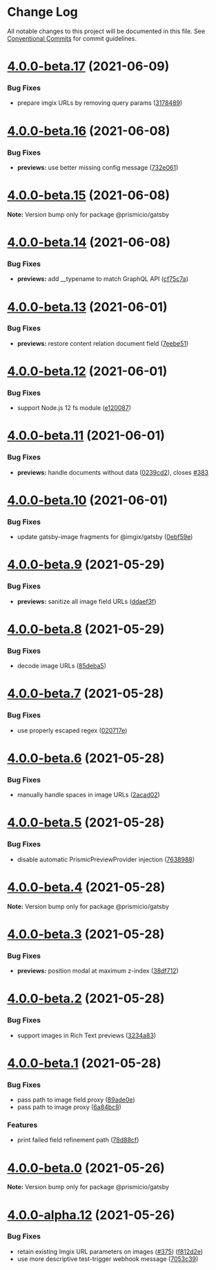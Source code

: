 # Change Log

All notable changes to this project will be documented in this file.
See [Conventional Commits](https://conventionalcommits.org) for commit guidelines.

# [4.0.0-beta.17](https://github.com/angeloashmore/gatsby-source-prismic/compare/v4.0.0-beta.16...v4.0.0-beta.17) (2021-06-09)


### Bug Fixes

* prepare imgix URLs by removing query params ([3178489](https://github.com/angeloashmore/gatsby-source-prismic/commit/3178489761b5720bde60845a71296a9955f027da))





# [4.0.0-beta.16](https://github.com/angeloashmore/gatsby-source-prismic/compare/v4.0.0-beta.15...v4.0.0-beta.16) (2021-06-08)


### Bug Fixes

* **previews:** use better missing config message ([732e061](https://github.com/angeloashmore/gatsby-source-prismic/commit/732e061aef66bd5409cfe57e403b83cdc5eb5b28))





# [4.0.0-beta.15](https://github.com/angeloashmore/gatsby-source-prismic/compare/v4.0.0-beta.14...v4.0.0-beta.15) (2021-06-08)

**Note:** Version bump only for package @prismicio/gatsby





# [4.0.0-beta.14](https://github.com/angeloashmore/gatsby-source-prismic/compare/v4.0.0-beta.13...v4.0.0-beta.14) (2021-06-08)


### Bug Fixes

* **previews:** add __typename to match GraphQL API ([cf75c7a](https://github.com/angeloashmore/gatsby-source-prismic/commit/cf75c7af0589c848b2faf385e8ffee48a347fd36))





# [4.0.0-beta.13](https://github.com/angeloashmore/gatsby-source-prismic/compare/v4.0.0-beta.12...v4.0.0-beta.13) (2021-06-01)


### Bug Fixes

* **previews:** restore content relation document field ([7eebe51](https://github.com/angeloashmore/gatsby-source-prismic/commit/7eebe51ee0fbc9abf2c92411f19dd91329686e99))





# [4.0.0-beta.12](https://github.com/angeloashmore/gatsby-source-prismic/compare/v4.0.0-beta.11...v4.0.0-beta.12) (2021-06-01)


### Bug Fixes

* support Node.js 12 fs module ([e120087](https://github.com/angeloashmore/gatsby-source-prismic/commit/e120087f47a36bc24ea2d85b3fa714fcc0a23a9e))





# [4.0.0-beta.11](https://github.com/angeloashmore/gatsby-source-prismic/compare/v4.0.0-beta.10...v4.0.0-beta.11) (2021-06-01)


### Bug Fixes

* **previews:** handle documents without data ([0239cd2](https://github.com/angeloashmore/gatsby-source-prismic/commit/0239cd28b42f0ad9717fecd171af9ee106cf8471)), closes [#383](https://github.com/angeloashmore/gatsby-source-prismic/issues/383)





# [4.0.0-beta.10](https://github.com/angeloashmore/gatsby-source-prismic/compare/v4.0.0-beta.9...v4.0.0-beta.10) (2021-06-01)


### Bug Fixes

* update gatsby-image fragments for @imgix/gatsby ([0ebf59e](https://github.com/angeloashmore/gatsby-source-prismic/commit/0ebf59e308830611377c4b4aa661f7b699d7e54d))





# [4.0.0-beta.9](https://github.com/angeloashmore/gatsby-source-prismic/compare/v4.0.0-beta.8...v4.0.0-beta.9) (2021-05-29)


### Bug Fixes

* **previews:** sanitize all image field URLs ([ddaef3f](https://github.com/angeloashmore/gatsby-source-prismic/commit/ddaef3f61d1d6715293f0bdf143bd00b46348544))





# [4.0.0-beta.8](https://github.com/angeloashmore/gatsby-source-prismic/compare/v4.0.0-beta.7...v4.0.0-beta.8) (2021-05-29)


### Bug Fixes

* decode image URLs ([85deba5](https://github.com/angeloashmore/gatsby-source-prismic/commit/85deba5b05a7a37d5c343c05a3b1137c00988a22))





# [4.0.0-beta.7](https://github.com/angeloashmore/gatsby-source-prismic/compare/v4.0.0-beta.6...v4.0.0-beta.7) (2021-05-28)


### Bug Fixes

* use properly escaped regex ([020717e](https://github.com/angeloashmore/gatsby-source-prismic/commit/020717e8521b2571a8b1b17ee9fedbef0107b58f))





# [4.0.0-beta.6](https://github.com/angeloashmore/gatsby-source-prismic/compare/v4.0.0-beta.5...v4.0.0-beta.6) (2021-05-28)


### Bug Fixes

* manually handle spaces in image URLs ([2acad02](https://github.com/angeloashmore/gatsby-source-prismic/commit/2acad02975f9a0562e02b1586d5e8afea5e89d5d))





# [4.0.0-beta.5](https://github.com/angeloashmore/gatsby-source-prismic/compare/v4.0.0-beta.4...v4.0.0-beta.5) (2021-05-28)


### Bug Fixes

* disable automatic PrismicPreviewProvider injection ([7638988](https://github.com/angeloashmore/gatsby-source-prismic/commit/7638988aa6aea4d2ac6bdba3eacc6c8156691107))





# [4.0.0-beta.4](https://github.com/angeloashmore/gatsby-source-prismic/compare/v4.0.0-beta.3...v4.0.0-beta.4) (2021-05-28)

**Note:** Version bump only for package @prismicio/gatsby





# [4.0.0-beta.3](https://github.com/angeloashmore/gatsby-source-prismic/compare/v4.0.0-beta.2...v4.0.0-beta.3) (2021-05-28)


### Bug Fixes

* **previews:** position modal at maximum z-index ([38df712](https://github.com/angeloashmore/gatsby-source-prismic/commit/38df7125cbdb6a5d06b3e1869b1d238fba99579c))





# [4.0.0-beta.2](https://github.com/angeloashmore/gatsby-source-prismic/compare/v4.0.0-beta.1...v4.0.0-beta.2) (2021-05-28)


### Bug Fixes

* support images in Rich Text previews ([3234a83](https://github.com/angeloashmore/gatsby-source-prismic/commit/3234a8396693ce2250287dd46c106a39d34f9a88))





# [4.0.0-beta.1](https://github.com/angeloashmore/gatsby-source-prismic/compare/v4.0.0-beta.0...v4.0.0-beta.1) (2021-05-28)


### Bug Fixes

* pass path to image field proxy ([89ade0e](https://github.com/angeloashmore/gatsby-source-prismic/commit/89ade0e8660edce7cd3461f3337efda757302ead))
* pass path to image proxy ([6a84bc9](https://github.com/angeloashmore/gatsby-source-prismic/commit/6a84bc91ee3919f4f78062a43bee17ffe44b7017))


### Features

* print failed field refinement path ([78d88cf](https://github.com/angeloashmore/gatsby-source-prismic/commit/78d88cf8d1764db9e0d25965752328a365d2dc01))





# [4.0.0-beta.0](https://github.com/angeloashmore/gatsby-source-prismic/compare/v4.0.0-alpha.12...v4.0.0-beta.0) (2021-05-26)

**Note:** Version bump only for package @prismicio/gatsby





# [4.0.0-alpha.12](https://github.com/angeloashmore/gatsby-source-prismic/compare/v4.0.0-alpha.11...v4.0.0-alpha.12) (2021-05-26)


### Bug Fixes

* retain existing Imgix URL parameters on images ([#375](https://github.com/angeloashmore/gatsby-source-prismic/issues/375)) ([f812d2e](https://github.com/angeloashmore/gatsby-source-prismic/commit/f812d2eca08d98d1ffa93e636839404dff8ecebd))
* use more descriptive test-trigger webhook message ([7053c39](https://github.com/angeloashmore/gatsby-source-prismic/commit/7053c39bfa2d658a10032a3be84275073d4338d8))
